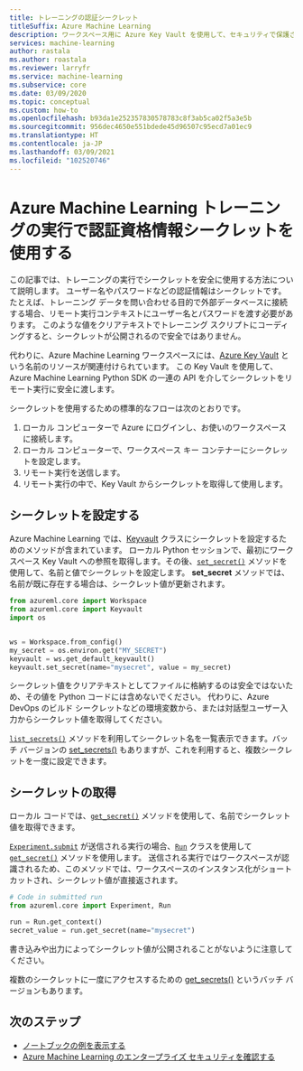 ```yaml
---
title: トレーニングの認証シークレット
titleSuffix: Azure Machine Learning
description: ワークスペース用に Azure Key Vault を使用して、セキュリティで保護された方法でトレーニングの実行にシークレットを渡す方法について説明します。
services: machine-learning
author: rastala
ms.author: roastala
ms.reviewer: larryfr
ms.service: machine-learning
ms.subservice: core
ms.date: 03/09/2020
ms.topic: conceptual
ms.custom: how-to
ms.openlocfilehash: b93da1e252357830578783c8f3ab5ca02f5a3e5b
ms.sourcegitcommit: 956dec4650e551bdede45d96507c95ecd7a01ec9
ms.translationtype: HT
ms.contentlocale: ja-JP
ms.lasthandoff: 03/09/2021
ms.locfileid: "102520746"
---
```

# <a name="use-authentication-credential-secrets-in-azure-machine-learning-training-runs"></a>Azure Machine Learning トレーニングの実行で認証資格情報シークレットを使用する


この記事では、トレーニングの実行でシークレットを安全に使用する方法について説明します。 ユーザー名やパスワードなどの認証情報はシークレットです。 たとえば、トレーニング データを問い合わせる目的で外部データベースに接続する場合、リモート実行コンテキストにユーザー名とパスワードを渡す必要があります。 このような値をクリアテキストでトレーニング スクリプトにコーディングすると、シークレットが公開されるので安全ではありません。 

代わりに、Azure Machine Learning ワークスペースには、[Azure Key Vault](../key-vault/general/overview.md) という名前のリソースが関連付けられています。 この Key Vault を使用して、Azure Machine Learning Python SDK の一連の API を介してシークレットをリモート実行に安全に渡します。

シークレットを使用するための標準的なフローは次のとおりです。
 1. ローカル コンピューターで Azure にログインし、お使いのワークスペースに接続します。
 2. ローカル コンピューターで、ワークスペース キー コンテナーにシークレットを設定します。
 3. リモート実行を送信します。
 4. リモート実行の中で、Key Vault からシークレットを取得して使用します。

## <a name="set-secrets"></a>シークレットを設定する

Azure Machine Learning では、[Keyvault](/python/api/azureml-core/azureml.core.keyvault.keyvault) クラスにシークレットを設定するためのメソッドが含まれています。 ローカル Python セッションで、最初にワークスペース Key Vault への参照を取得します。その後、[`set_secret()`](/python/api/azureml-core/azureml.core.keyvault.keyvault#set-secret-name--value-) メソッドを使用して、名前と値でシークレットを設定します。 __set_secret__ メソッドでは、名前が既に存在する場合は、シークレット値が更新されます。

```python
from azureml.core import Workspace
from azureml.core import Keyvault
import os


ws = Workspace.from_config()
my_secret = os.environ.get("MY_SECRET")
keyvault = ws.get_default_keyvault()
keyvault.set_secret(name="mysecret", value = my_secret)
```

シークレット値をクリアテキストとしてファイルに格納するのは安全ではないため、その値を Python コードには含めないでください。 代わりに、Azure DevOps のビルド シークレットなどの環境変数から、または対話型ユーザー入力からシークレット値を取得してください。

[`list_secrets()`](/python/api/azureml-core/azureml.core.keyvault.keyvault#list-secrets--) メソッドを利用してシークレット名を一覧表示できます。バッチ バージョンの [set_secrets()](/python/api/azureml-core/azureml.core.keyvault.keyvault#set-secrets-secrets-batch-) もありますが、これを利用すると、複数シークレットを一度に設定できます。

## <a name="get-secrets"></a>シークレットの取得

ローカル コードでは、[`get_secret()`](/python/api/azureml-core/azureml.core.keyvault.keyvault#get-secret-name-) メソッドを使用して、名前でシークレット値を取得できます。

[`Experiment.submit`](/python/api/azureml-core/azureml.core.experiment.experiment#submit-config--tags-none----kwargs-) が送信される実行の場合、[`Run`](/python/api/azureml-core/azureml.core.run%28class%29) クラスを使用して [`get_secret()`](/python/api/azureml-core/azureml.core.run.run#get-secret-name-) メソッドを使用します。 送信される実行ではワークスペースが認識されるため、このメソッドでは、ワークスペースのインスタンス化がショートカットされ、シークレット値が直接返されます。

```python
# Code in submitted run
from azureml.core import Experiment, Run

run = Run.get_context()
secret_value = run.get_secret(name="mysecret")
```

書き込みや出力によってシークレット値が公開されることがないように注意してください。

複数のシークレットに一度にアクセスするための [get_secrets()](/python/api/azureml-core/azureml.core.run.run#get-secrets-secrets-) というバッチ バージョンもあります。

## <a name="next-steps"></a>次のステップ

 * [ノートブックの例を表示する](https://github.com/Azure/MachineLearningNotebooks/blob/master/how-to-use-azureml/manage-azureml-service/authentication-in-azureml/authentication-in-azureml.ipynb)
 * [Azure Machine Learning のエンタープライズ セキュリティを確認する](concept-enterprise-security.md)